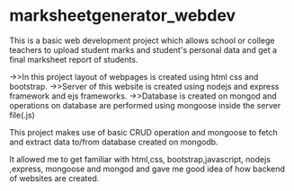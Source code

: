 # marksheetgenerator_webdev


This is a basic web development project which allows school or college teachers to upload student marks and student's personal data 
and get a final marksheet report of students.

->>In this project layout of webpages is created using html css and bootstrap.
->>Server of this website is created using nodejs and express framework and ejs frameworks.
->>Database is created on mongod and operations on database are performed using mongoose inside the server file(.js)

This project makes use of basic CRUD operation and mongoose to fetch and extract data to/from database created on mongodb.

It allowed me to get familiar with html,css, bootstrap,javascript, nodejs ,express, mongoose and mongod and gave me good
idea of how backend of websites are created.
